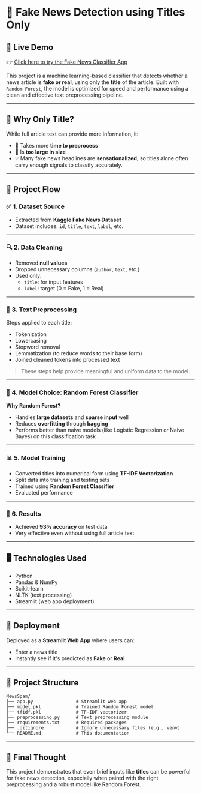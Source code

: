 # 📰 Fake News Detection using Titles Only

## 🔗 Live Demo  
👉 [Click here to try the Fake News Classifier App](https://newsspam-yutxkyvh7br8fakbeqjwb4.streamlit.app/)

This project is a machine learning-based classifier that detects whether a news article is **fake or real**, using only the **title** of the article. Built with `Random Forest`, the model is optimized for speed and performance using a clean and effective text preprocessing pipeline.

---

## 📌 Why Only Title?

While full article text can provide more information, it:
- 🔁 Takes more **time to preprocess**
- 💾 Is **too large in size**
- 💡 Many fake news headlines are **sensationalized**, so titles alone often carry enough signals to classify accurately.

---

## 🧩 Project Flow

### ✅ 1. Dataset Source

- Extracted from **Kaggle Fake News Dataset**
- Dataset includes: `id`, `title`, `text`, `label`, etc.

---

### 🔍 2. Data Cleaning

- Removed **null values**
- Dropped unnecessary columns (`author`, `text`, etc.)
- Used only:
  - `title`: for input features
  - `label`: target (0 = Fake, 1 = Real)

---

### 🧹 3. Text Preprocessing

Steps applied to each title:
- Tokenization
- Lowercasing
- Stopword removal
- Lemmatization (to reduce words to their base form)
- Joined cleaned tokens into processed text

> These steps help provide meaningful and uniform data to the model.

---

### 🌲 4. Model Choice: Random Forest Classifier

**Why Random Forest?**
- Handles **large datasets** and **sparse input** well
- Reduces **overfitting** through **bagging**
- Performs better than naive models (like Logistic Regression or Naive Bayes) on this classification task

---

### 📊 5. Model Training

- Converted titles into numerical form using **TF-IDF Vectorization**
- Split data into training and testing sets
- Trained using **Random Forest Classifier**
- Evaluated performance

---

### 🎯 6. Results

- Achieved **93% accuracy** on test data
- Very effective even without using full article text

---

## 🖥️ Technologies Used

- Python
- Pandas & NumPy
- Scikit-learn
- NLTK (text processing)
- Streamlit (web app deployment)

---

## 🚀 Deployment

Deployed as a **Streamlit Web App** where users can:
- Enter a news title
- Instantly see if it's predicted as **Fake** or **Real**

---

## 📁 Project Structure
```
NewsSpam/
├── app.py                # Streamlit web app
├── model.pkl             # Trained Random Forest model
├── tfidf.pkl             # TF-IDF vectorizer
├── preprocessing.py      # Text preprocessing module
├── requirements.txt      # Required packages
├── .gitignore            # Ignore unnecessary files (e.g., venv)
└── README.md             # This documentation

```
---

## 🧠 Final Thought

This project demonstrates that even brief inputs like **titles** can be powerful for fake news detection, especially when paired with the right preprocessing and a robust model like Random Forest.

